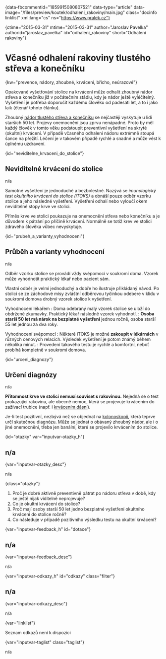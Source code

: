 
{data-fbcommentid="1859915080807521" data-type="article" data-image="/files/preview/koutek/odhaleni_rakoviny/main.jpg" class="docinfo linklist" xml:lang="cs" ns="https://www.pralek.cz"}

{ctime="2015-03-31" mtime="2015-03-31" author="Jaroslav Pavelka" authorid="jaroslav\_pavelka" id="odhaleni\_rakoviny" short="Odhalení rakoviny"}

# Včasné odhalení rakoviny tlustého střeva a konečníku

<!-- generated attribute kw by user_udpatekw.sh on 2020-04-26, do not edit -->

{kw="prevence, nádory, zhoubné, krvácení, břicho, neúrazové"}

Opakované vyšetřování stolice na krvácení může odhalit zhoubný nádor střeva a konečníku již v počátečním stádiu, kdy je nádor ještě vyléčitelný. Vyšetření je potřeba doporučit každému člověku od padesáti let, a to i jako laik (čtenář tohoto článku).

Zhoubný [nádor tlustého střeva a konečníku][1] se nejčastěji vyskytuje u lidí starších 50 let. Projevy onemocnění jsou zprvu nenápadné. Proto by měl každý člověk v tomto věku podstoupit preventivní vyšetření na skryté (okultní) krvácení. V případě včasného odhalení nádoru extrémně stoupá šance na přežití. Léčení je v takovém případě rychlé a snadné a může vést k úplnému uzdravení.

{id="neviditelne\_krvaceni\_do_stolice"}

## Neviditelné krvácení do stolice

n/a

Samotné vyšetření je jednoduché a bezbolestné. Nazývá se _imunologický test okultního krvácení do stolice (iTOKS)_ a obnáší pouze odběr vzorku stolice a jeho následné vyšetření. Vyšetření odhalí nebo vyloučí okem neviditelné stopy krve ve stolici.

Příměs krve ve stolici poukazuje na onemocnění střeva nebo konečníku a je důvodem k pátrání po příčině krvácení. Normálně se totiž krev ve stolici zdravého člověka vůbec nevyskytuje.

{id="prubeh\_a\_varianty_vyhodnoceni"}

## Průběh a varianty vyhodnocení

n/a

Odběr vzorku stolice se provádí vždy svépomocí v soukromí doma. Vzorek může vyhodnotit praktický lékař nebo pacient sám.

Vlastní odběr je velmi jednoduchý a dobře ho ilustruje přikládaný návod. Po stolici se ze záchodové mísy zvláštní odběrovou tyčinkou odebere v klidu v soukromí domova drobný vzorek stolice k vyšetření.

Vyhodnocení lékařem
:   Doma odebraný malý vzorek stolice se uloží do obdržené zkumavky. Praktický lékař následně vzorek vyhodnotí.
:   **Osoba starší 50 let má nárok na bezplatné vyšetření** jednou ročně, osoba starší 55 let jednou za dva roky.

Vyhodnocení svépomocí
:   Některé iTOKS je možné **zakoupit v lékárnách** v různých cenových relacích. Výsledek vyšetření je potom známý během několika minut.
:   Provedení takového testu je rychlé a komfortní, neboť probíhá kompletně v soukromí domova.

{id="urceni_diagnozy"}

## Určení diagnózy

n/a

**Přítomnost krve ve stolici nemusí souviset s rakovinou.** Nejedná se o test prokazující rakovinu, ale obecně nemoc, která se projevuje krvácením do zažívací trubice (např. i [krvácením dásní][2]).

Je-li test pozitivní, nezbývá než se objednat na [kolonoskopii][1], která teprve určí skutečnou diagnózu. Může se jednat o obávaný zhoubný nádor, ale i o jiné onemocnění, třeba jen banální, které se projevilo krvácením do stolice.

{id="otazky" var="inputvar-otazky_h"}

## n/a

{var="inputvar-otazky_desc"}

n/a

{class="otazky"}

  1. Proč je dobré aktivně preventivně pátrat po nádoru střeva v době, kdy se ještě nijak viditelně neprojevuje?
  2. Co je okultní krvácení do stolice?
  3. Proč mají osoby starší 50 let jedno bezplatné vyšetření okultního krvácení do stolice ročně?
  4. Co následuje v případě pozitivního výsledku testu na okultní krvácení?

{var="inputvar-feedback_h" id="dotace"}

## n/a

{var="inputvar-feedback_desc"}

n/a

{var="inputvar-odkazy_h" id="odkazy" class="filter"}

## n/a

{var="inputvar-odkazy_desc"}

n/a

{var="linklist"}

Seznam odkazů není k dispozici

{var="inputvar-taglist" class="taglist"}

n/a

 [1]: rakovina_tlusteho_streva_a_konecniku
 [2]: krvaceni_dasni

